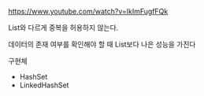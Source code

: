https://www.youtube.com/watch?v=IkImFugfFQk

List와 다르게 중복을 허용하지 않는다.

데이터의 존재 여부를 확인해야 할 때 List보다 나은 성능을 가진다



구현체

- HashSet 
- LinkedHashSet